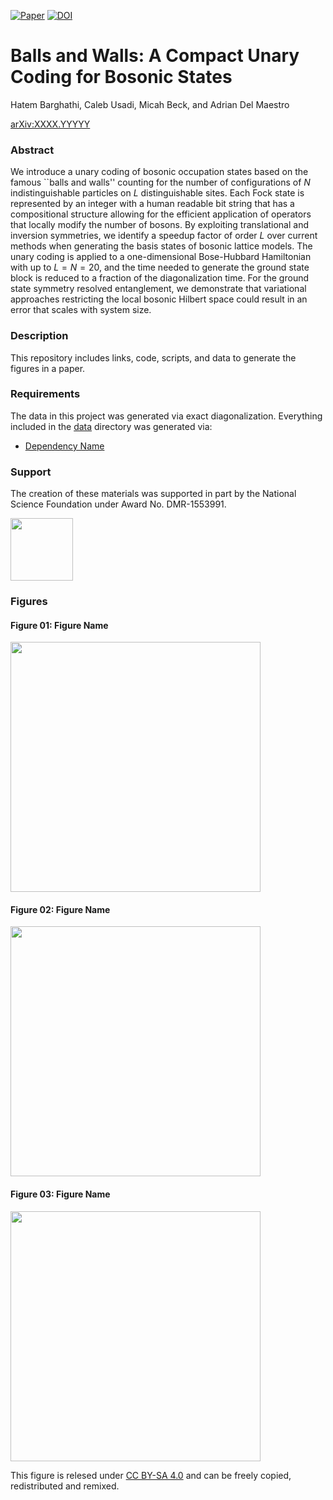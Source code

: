 [![Paper](https://img.shields.io/badge/paper-arXiv%3AXXXX.YYYYY-B31B1B.svg)](https://arxiv.org/abs/XXXX.YYYYY)
[![DOI](https://zenodo.org/badge/214220909.svg)](https://zenodo.org/badge/latestdoi/214220909)

# Balls and Walls: A Compact Unary Coding for Bosonic States

Hatem Barghathi, Caleb Usadi, Micah Beck, and Adrian Del Maestro

[arXiv:XXXX.YYYYY](https://arxiv.org/abs/XXXX.YYYYY)

### Abstract
We introduce a unary coding of bosonic occupation states based on the famous ``balls and walls'' counting for the number of configurations of $N$ indistinguishable particles on $L$ distinguishable sites.  Each Fock state is represented by an integer with a human readable bit string that has a compositional structure allowing for the efficient application of operators that locally modify the number of bosons. By exploiting translational and inversion symmetries, we identify a speedup factor of order $L$ over current methods when generating the basis states of bosonic lattice models.  The unary coding is applied to a one-dimensional Bose-Hubbard Hamiltonian with up to $L=N=20$, and the time needed to generate the ground state block is reduced to a fraction of the diagonalization time. For the ground state symmetry resolved entanglement, we demonstrate that variational approaches restricting the local bosonic Hilbert space could result in an error that scales with system size.

### Description
This repository includes links, code, scripts, and data to generate the figures in a paper.

### Requirements
The data in this project was generated via exact diagonalization.  Everything included in the [data](https://github.com/DelMaestroGroup/papers-code-template/tree/master/data) directory was generated via:

* [Dependency Name](https://dependencelink)

### Support
The creation of these materials was supported in part by the National Science Foundation under Award No. DMR-1553991.

[<img width="100px" src="https://www.nsf.gov/images/logos/NSF_4-Color_bitmap_Logo.png">](http://www.nsf.gov/awardsearch/showAward?AWD_ID=1553991)

### Figures

#### Figure 01: Figure Name
<img src="https://github.com/DelMaestroGroup/papers-code-UnaryBosonicBasis/tree/main/figures/TimeScaling.svg" width="400px">

#### Figure 02: Figure Name
<img src="https://github.com/DelMaestroGroup/papers-code-UnaryBosonicBasis/tree/main/figures/EntanglementMeasures.svg" width="400px">

#### Figure 03: Figure Name
<img src="https://github.com/DelMaestroGroup/papers-code-UnaryBosonicBasis/tree/main/figures/RestrictedOccupationNumber.svg" width="400px">

This figure is relesed under [CC BY-SA 4.0](https://creativecommons.org/licenses/by-sa/4.0/) and can be freely copied, redistributed and remixed.

